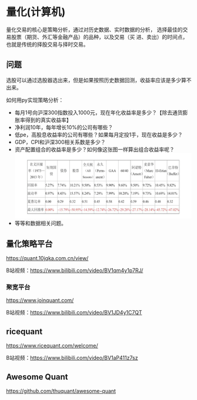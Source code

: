 # 量化(计算机)

量化交易的核心是策略分析，通过对历史数据、实时数据的分析， 选择最佳的交易股票（期货、外汇等金融产品）的品种，以及交易（买 进、卖出）的时间点，
也就是传统的择股交易与择时交易。

## 问题

选股可以通过选股器选出来，但是如果按照历史数据回测，收益率应该是多少算不出来。

如何用py实现策略分析：

- 每月1号向沪深300指数投入1000元，现在年化收益率是多少？【除去通货膨胀率得到的真实收益率】
- 净利润10年，每年增长10%的公司有哪些？
- 低pe，高股息收益率的公司有哪些？如果每月定投1手，现在收益是多少？
- GDP，CPI和沪深300相关系数是多少？
- 资产配置组合的收益率是多少？如何像这张图一样算出组合收益率呢？![](../materials/quant/golbal-assert.png)
- 等等和数据相关问题。

## 量化策略平台

https://quant.10jqka.com.cn/view/

B站视频：https://www.bilibili.com/video/BV1qm4y1p7RJ/

### 聚宽平台

https://www.joinquant.com/

B站视频：https://www.bilibili.com/video/BV1JD4y1C7QT

## ricequant

https://www.ricequant.com/welcome/

B站视频：https://www.bilibili.com/video/BV1aP411z7sz

## Awesome Quant

https://github.com/thuquant/awesome-quant